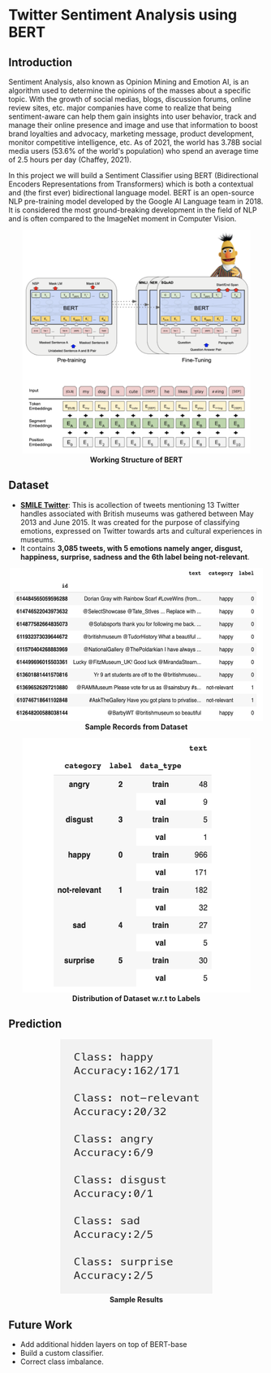 # Twitter Sentiment Analysis using BERT 

## Introduction

Sentiment Analysis, also known as Opinion Mining and Emotion AI, is an algorithm used to determine the opinions of the masses about a specific topic. With the growth of social medias, blogs, discussion forums, online review sites, etc. major companies have come to realize that being sentiment-aware can help them gain insights into user behavior, track and manage their online presence and image and use that information to boost brand loyalties and advocacy, marketing message, product development, monitor competitive intelligence, etc. As of 2021, the world has 3.78B social media users (53.6% of the world's population) who spend an average time of 2.5 hours per day (Chaffey, 2021).

In this project we will build a Sentiment Classifier using BERT (Bidirectional Encoders Representations from Transformers) which is both a contextual and (the first ever) bidirectional language model. BERT is an open-source NLP pre-training model developed by the Google AI Language team in 2018. It is considered the most ground-breaking development in the field of NLP and is often compared to the ImageNet moment in Computer Vision.


<p align="center">
<img src="https://github.com/AdiNarendra98/Papers-on-Language/blob/main/Re-Implementations/02.BERT-Pre-training%20of%20Deep%20Bidirectional%20Transformers%20for%20Language%20Understanding/Images/BERT1.png" width="450" height="440"><br>
<b>Working Structure of BERT</b><br>
</p>

## Dataset

- [**SMILE Twitter**](https://www.kaggle.com/ashkhagan/smile-twitter-emotion-dataset): This is acollection of tweets mentioning 13 Twitter handles associated with British museums was gathered between May 2013 and June 2015. It was created for the purpose of classifying emotions, expressed on Twitter towards arts and cultural experiences in museums.
- It contains **3,085 tweets, with 5 emotions namely anger, disgust, happiness, surprise, sadness and the 6th label being not-relevant**.

<p align="center">
<img src="https://github.com/AdiNarendra98/Papers-on-Language/blob/main/Re-Implementations/02.BERT-Pre-training%20of%20Deep%20Bidirectional%20Transformers%20for%20Language%20Understanding/Images/df_full.png" width="500" height="300"><br>
<b>Sample Records from Dataset</b><br>
</p>

<p align="center">
<img src="https://github.com/AdiNarendra98/Papers-on-Language/blob/main/Re-Implementations/02.BERT-Pre-training%20of%20Deep%20Bidirectional%20Transformers%20for%20Language%20Understanding/Images/df.png" width="450" height="500"><br>
<b>Distribution of Dataset w.r.t to Labels</b><br>
</p>

## Prediction

<p align="center">
<img src="https://github.com/AdiNarendra98/Papers-on-Language/blob/main/Re-Implementations/02.BERT-Pre-training%20of%20Deep%20Bidirectional%20Transformers%20for%20Language%20Understanding/Images/prediction.png" width="300" height="500"><br>
<b>Sample Results</b><br>
</p>

## Future Work

* Add additional hidden layers on top of BERT-base
* Build a custom classifier.
* Correct class imbalance.
